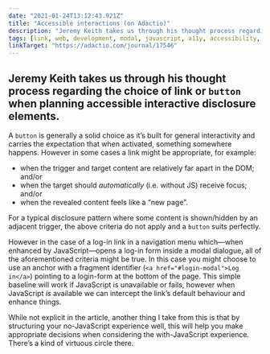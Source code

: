 ```yaml
---
date: "2021-01-24T13:12:43.921Z"
title: "Accessible interactions (on Adactio)"
description: "Jeremy Keith takes us through his thought process regarding the choice of link or button when considering accessible interactive disclosure elements"
tags: [link, web, development, modal, javascript, a11y, accessibility, aria, fragment, anchor, button, disclosure]
linkTarget: "https://adactio.com/journal/17546"
---
```

Jeremy Keith takes us through his thought process regarding the choice of link or `button` when planning accessible interactive disclosure elements.
---

A `button` is generally a solid choice as it’s built for general interactivity and carries the expectation that when activated, something somewhere happens. However in some cases a link might be appropriate, for example: 

- when the trigger and target content are relatively far apart in the DOM; and/or 
- when the target should _automatically_ (i.e. without JS) receive focus; and/or
- when the revealed content feels like a “new page”.

For a typical disclosure pattern where some content is shown/hidden by an adjacent trigger, the above criteria do not apply and a `button` suits perfectly.  

However in the case of a log-in link in a navigation menu which—when enhanced by JavaScript—opens a log-in form inside a modal dialogue, all of the aforementioned criteria might be true. In this case you might choose to use an anchor with a fragment identifier (`<a href="#login-modal">Log in</a>`) pointing to a login-form at the bottom of the page. This simple baseline will work if JavaScript is unavailable or fails, however when JavaScript _is_ available we can intercept the link’s default behaviour and enhance things.

While not explicit in the article, another thing I take from this is that by structuring your no-JavaScript experience well, this will help you make appropriate decisions when considering the with-JavaScript experience. There’s a kind of virtuous circle there.
